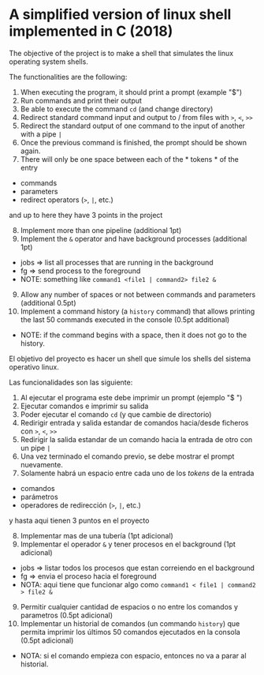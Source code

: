 
A simplified version of linux shell implemented in C (2018)
========================

The objective of the project is to make a shell that simulates the linux operating system shells.

The functionalities are the following:

1. When executing the program, it should print a prompt (example "$")
2. Run commands and print their output
3. Be able to execute the command `cd` (and change directory)
4. Redirect standard command input and output to / from files with `>`, `<`, `>>`
5. Redirect the standard output of one command to the input of another with a pipe `|`
6. Once the previous command is finished, the prompt should be shown again.
7. There will only be one space between each of the * tokens * of the entry
  * commands
  * parameters
  * redirect operators (`>`, `|`, etc.)

and up to here they have 3 points in the project

8. Implement more than one pipeline (additional 1pt)
9. Implement the `&` operator and have background processes (additional 1pt)
  * jobs => list all processes that are running in the background
  * fg <pid> => send process <pid> to the foreground
  * NOTE: something like `command1 <file1 | command2> file2 & `
9. Allow any number of spaces or not between commands and parameters (additional 0.5pt)
10. Implement a command history (a `history` command) that allows printing the last 50 commands executed in the console (0.5pt additional)
  * NOTE: if the command begins with a space, then it does not go to the history.

El objetivo del proyecto es hacer un shell que simule los shells del sistema operativo linux.

Las funcionalidades son las siguiente:

1. Al ejecutar el programa este debe imprimir un prompt (ejemplo "$ ")
2. Ejecutar comandos e imprimir su salida
3. Poder ejecutar el comando `cd` (y que cambie de directorio)
4. Redirigir entrada y salida estandar de comandos hacia/desde ficheros con `>`, `<`, `>>` 
5. Redirigir la salida estandar de un comando hacia la entrada de otro con un pipe `|`
6. Una vez terminado el comando previo, se debe mostrar el prompt nuevamente.
7. Solamente habrá un espacio entre cada uno de los *tokens* de la entrada
  * comandos
  * parámetros
  * operadores de redirección (`>`, `|`, etc.)

y hasta aqui tienen 3 puntos en el proyecto

8. Implementar mas de una tubería (1pt adicional)
9. Implementar el operador `&` y tener procesos en el background (1pt adicional)
  * jobs => listar todos los procesos que estan correiendo en el background
  * fg <pid> => envia el proceso <pid> hacia el foreground
  * NOTA: aqui tiene que funcionar algo como `command1 < file1 | command2 > file2 &`
9. Permitir cualquier cantidad de espacios o no entre los comandos y parametros (0.5pt adicional)
10. Implementar un historial de comandos (un commando `history`) que permita imprimir los últimos 50 comandos ejecutados en la consola (0.5pt adicional)
  * NOTA: si el comando empieza con espacio, entonces no va a parar al historial.
